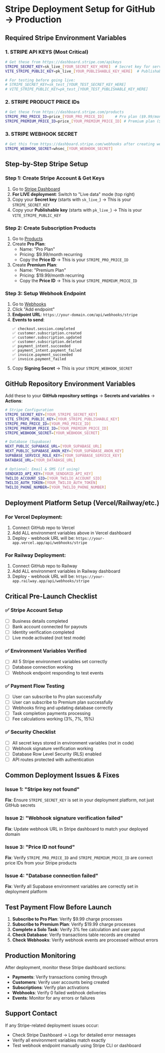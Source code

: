# Stripe Deployment Setup for GitHub → Production

## Required Stripe Environment Variables

### 1. STRIPE API KEYS (Most Critical)
```bash
# Get these from https://dashboard.stripe.com/apikeys
STRIPE_SECRET_KEY=sk_live_[YOUR_SECRET_KEY_HERE]  # Secret key for server-side
VITE_STRIPE_PUBLIC_KEY=pk_live_[YOUR_PUBLISHABLE_KEY_HERE]  # Publishable key for frontend

# For testing before going live:
# STRIPE_SECRET_KEY=sk_test_[YOUR_TEST_SECRET_KEY_HERE]
# VITE_STRIPE_PUBLIC_KEY=pk_test_[YOUR_TEST_PUBLISHABLE_KEY_HERE]
```

### 2. STRIPE PRODUCT PRICE IDs
```bash
# Get these from https://dashboard.stripe.com/products
STRIPE_PRO_PRICE_ID=price_[YOUR_PRO_PRICE_ID]     # Pro plan ($9.99/month) 
STRIPE_PREMIUM_PRICE_ID=price_[YOUR_PREMIUM_PRICE_ID] # Premium plan ($19.99/month)
```

### 3. STRIPE WEBHOOK SECRET
```bash
# Get this from https://dashboard.stripe.com/webhooks after creating webhook endpoint
STRIPE_WEBHOOK_SECRET=whsec_[YOUR_WEBHOOK_SECRET]
```

## Step-by-Step Stripe Setup

### Step 1: Create Stripe Account & Get Keys
1. Go to [Stripe Dashboard](https://dashboard.stripe.com/apikeys)
2. **For LIVE deployment**: Switch to "Live data" mode (top right)
3. Copy your **Secret key** (starts with `sk_live_`) → This is your `STRIPE_SECRET_KEY`
4. Copy your **Publishable key** (starts with `pk_live_`) → This is your `VITE_STRIPE_PUBLIC_KEY`

### Step 2: Create Subscription Products
1. Go to [Products](https://dashboard.stripe.com/products)
2. Create **Pro Plan**:
   - Name: "Pro Plan"
   - Pricing: $9.99/month recurring
   - Copy the **Price ID** → This is your `STRIPE_PRO_PRICE_ID`
3. Create **Premium Plan**:
   - Name: "Premium Plan" 
   - Pricing: $19.99/month recurring
   - Copy the **Price ID** → This is your `STRIPE_PREMIUM_PRICE_ID`

### Step 3: Setup Webhook Endpoint
1. Go to [Webhooks](https://dashboard.stripe.com/webhooks)
2. Click "Add endpoint"
3. **Endpoint URL**: `https://your-domain.com/api/webhooks/stripe`
4. **Events to send**:
   ```
   ✅ checkout.session.completed
   ✅ customer.subscription.created
   ✅ customer.subscription.updated
   ✅ customer.subscription.deleted
   ✅ payment_intent.succeeded
   ✅ payment_intent.payment_failed
   ✅ invoice.payment_succeeded
   ✅ invoice.payment_failed
   ```
5. Copy **Signing Secret** → This is your `STRIPE_WEBHOOK_SECRET`

## GitHub Repository Environment Variables

Add these to your **GitHub repository settings** → **Secrets and variables** → **Actions**:

```bash
# Stripe Configuration
STRIPE_SECRET_KEY=[YOUR_STRIPE_SECRET_KEY]
VITE_STRIPE_PUBLIC_KEY=[YOUR_STRIPE_PUBLISHABLE_KEY]
STRIPE_PRO_PRICE_ID=[YOUR_PRO_PRICE_ID]
STRIPE_PREMIUM_PRICE_ID=[YOUR_PREMIUM_PRICE_ID]
STRIPE_WEBHOOK_SECRET=[YOUR_WEBHOOK_SECRET]

# Database (Supabase)
NEXT_PUBLIC_SUPABASE_URL=[YOUR_SUPABASE_URL]
NEXT_PUBLIC_SUPABASE_ANON_KEY=[YOUR_SUPABASE_ANON_KEY]
SUPABASE_SERVICE_ROLE_KEY=[YOUR_SUPABASE_SERVICE_KEY]
DATABASE_URL=[YOUR_DATABASE_URL]

# Optional: Email & SMS (if using)
SENDGRID_API_KEY=[YOUR_SENDGRID_API_KEY]
TWILIO_ACCOUNT_SID=[YOUR_TWILIO_ACCOUNT_SID]
TWILIO_AUTH_TOKEN=[YOUR_TWILIO_AUTH_TOKEN]
TWILIO_PHONE_NUMBER=[YOUR_TWILIO_PHONE_NUMBER]
```

## Deployment Platform Setup (Vercel/Railway/etc.)

### For Vercel Deployment:
1. Connect GitHub repo to Vercel
2. Add ALL environment variables above in Vercel dashboard
3. Deploy - webhook URL will be: `https://your-app.vercel.app/api/webhooks/stripe`

### For Railway Deployment:
1. Connect GitHub repo to Railway  
2. Add ALL environment variables in Railway dashboard
3. Deploy - webhook URL will be: `https://your-app.railway.app/api/webhooks/stripe`

## Critical Pre-Launch Checklist

### ✅ Stripe Account Setup
- [ ] Business details completed
- [ ] Bank account connected for payouts
- [ ] Identity verification completed
- [ ] Live mode activated (not test mode)

### ✅ Environment Variables Verified
- [ ] All 5 Stripe environment variables set correctly
- [ ] Database connection working
- [ ] Webhook endpoint responding to test events

### ✅ Payment Flow Testing
- [ ] User can subscribe to Pro plan successfully
- [ ] User can subscribe to Premium plan successfully
- [ ] Webhooks firing and updating database correctly
- [ ] Task completion payments processing
- [ ] Fee calculations working (3%, 7%, 15%)

### ✅ Security Checklist
- [ ] All secret keys stored in environment variables (not in code)
- [ ] Webhook signature verification working
- [ ] Database Row Level Security (RLS) enabled
- [ ] API routes protected with authentication

## Common Deployment Issues & Fixes

### Issue 1: "Stripe key not found"
**Fix**: Ensure `STRIPE_SECRET_KEY` is set in your deployment platform, not just GitHub secrets

### Issue 2: "Webhook signature verification failed" 
**Fix**: Update webhook URL in Stripe dashboard to match your deployed domain

### Issue 3: "Price ID not found"
**Fix**: Verify `STRIPE_PRO_PRICE_ID` and `STRIPE_PREMIUM_PRICE_ID` are correct price IDs from your Stripe products

### Issue 4: "Database connection failed"
**Fix**: Verify all Supabase environment variables are correctly set in deployment platform

## Test Payment Flow Before Launch

1. **Subscribe to Pro Plan**: Verify $9.99 charge processes
2. **Subscribe to Premium Plan**: Verify $19.99 charge processes  
3. **Complete a Solo Task**: Verify 3% fee calculation and user payout
4. **Check Database**: Verify transactions table records are created
5. **Check Webhooks**: Verify webhook events are processed without errors

## Production Monitoring

After deployment, monitor these Stripe dashboard sections:
- **Payments**: Verify transactions coming through
- **Customers**: Verify user accounts being created
- **Subscriptions**: Verify plan activations
- **Webhooks**: Verify 0 failed webhook deliveries
- **Events**: Monitor for any errors or failures

## Support Contact

If any Stripe-related deployment issues occur:
- Check Stripe Dashboard → Logs for detailed error messages
- Verify all environment variables match exactly
- Test webhook endpoint manually using Stripe CLI or dashboard